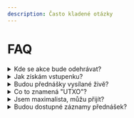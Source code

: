 ```yaml
---
description: Často kladené otázky
---
```


# FAQ

<details>

<summary>Kde se akce bude odehrávat?</summary>

První ročník konference se uskuteční v unikátní komplexu bývalého kláštera [Gabriel Loci](https://goo.gl/maps/2j9XNPSRQePZNLuz5) na pražském Smíchově. K dispozici bude hlavní přednáškový sál, dva středně velké přednáškové sály a další menší sály pro workshopy. Obsah ve všech sálech bude probíhat paralelně. K dispozici bude také spousta dalších prostor, například chill-out zóna nebo venkovní posezení s food-trucky a dalšími stánky.

</details>

<details>

<summary>Jak získám vstupenku?</summary>

První vstupenky plánujeme uvolnit do prodeje v průběhu února 2022. Vstupné bude nízké a platit budete moci jak platební kartou, tak samozřejmě kryptoměnami (především Lightning Network).

</details>

<details>

<summary>Budou přednášky vysílané živě?</summary>

Ano, plánujeme bohatý program i pro návštěvníky online - živé přenosy ze všech přednáškových sálů, rozhovory s návštěvníky a další obsah. Vše bude zdarma dostupné na doméně UTXO.TV (a YouTube).

</details>

<details>

<summary>Co to znamená "UTXO"?</summary>

"UTXO" znamená "*Unspent transaction output*", což by se dalo přeložit jako "neutracený výstup transakce". Jedná se o [základní mechanismus fungování bitcoinu](https://www.alza.cz/transakcni-poplatky-a-minimalni-velikost-utxo#co-je-utxo).

> "_UTXO je jediný způsob, jakým váš bitcoin skutečně "existuje". Každá transakce bere předchozí neutracené výstupy, používá je jako vstupy a ve výsledku vytváří nové výstupy. Každý konec je novým začátkem. Bitcoin je krásný._" - [@SatsJoseph](https://twitter.com/SatsJoseph/status/1370329486059843588)

</details>

<details>

<summary>Jsem maximalista, můžu přijít?</summary>

Ano! Konference vznikla jako místo pro dialog v rámci celé lokální krypto-komunity. Každý něčemu fandíme, ale pojďme se od toho alespoň chvíli odprostit a poslechnout si i myšlenky protistrany.

</details>

<details>

<summary>Budou dostupné záznamy přednášek?</summary>

Ano, všechny přednášky budou po konferenci dostupné zdarma na UTXO.TV nebo našem YouTube kanálu.

</details>
